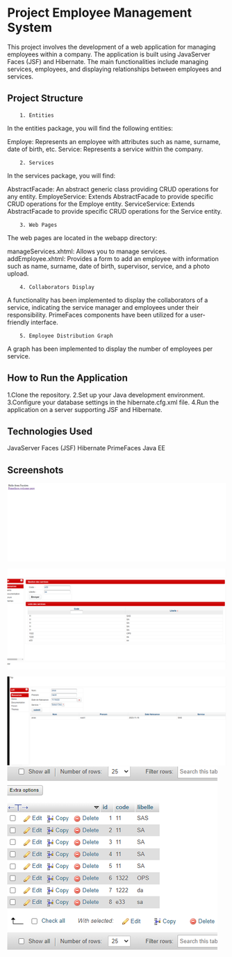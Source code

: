 
# Project Employee Management System

This project involves the development of a web application for managing employees within a company. The application is built using JavaServer Faces (JSF) and Hibernate. The main functionalities include managing services, employees, and displaying relationships between employees and services.



## Project Structure
        1. Entities
In the entities package, you will find the following entities:

Employe: Represents an employee with attributes such as name, surname, date of birth, etc.
Service: Represents a service within the company.

        2. Services
In the services package, you will find:

AbstractFacade: An abstract generic class providing CRUD operations for any entity.
EmployeService: Extends AbstractFacade to provide specific CRUD operations for the Employe entity.
ServiceService: Extends AbstractFacade to provide specific CRUD operations for the Service entity.

        3. Web Pages
The web pages are located in the webapp directory:

manageServices.xhtml: Allows you to manage services.
addEmployee.xhtml: Provides a form to add an employee with information such as name, surname, date of birth, supervisor, service, and a photo upload.

        4. Collaborators Display
A functionality has been implemented to display the collaborators of a service, indicating the service manager and employees under their responsibility. PrimeFaces components have been utilized for a user-friendly interface.

        5. Employee Distribution Graph
A graph has been implemented to display the number of employees per service.
## How to Run the Application
1.Clone the repository.
2.Set up your Java development environment.
3.Configure your database settings in the hibernate.cfg.xml file.
4.Run the application on a server supporting JSF and Hibernate.
## Technologies Used
JavaServer Faces (JSF)
Hibernate
PrimeFaces
Java EE
## Screenshots

![App Screenshot](https://github.com/Naciri-Anas/WebApplication9/blob/main/Screemshot/Screenshot%202023-11-26%20211658.png?raw=true)

![App Screenshot](https://github.com/Naciri-Anas/WebApplication9/blob/main/Screemshot/Screenshot%202023-11-26%20211648.png?raw=true)

![App Screenshot](https://github.com/Naciri-Anas/WebApplication9/blob/main/Screemshot/Screenshot%202023-11-26%20211624.png?raw=true)
![App Screenshot](https://github.com/Naciri-Anas/WebApplication9/blob/main/Screemshot/Screenshot%202023-11-26%20212858.png?raw=true)


